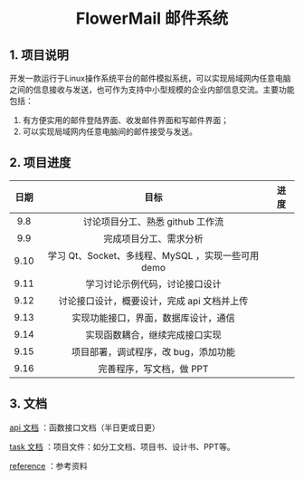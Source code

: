 <h1 style="text-align: center"> FlowerMail 邮件系统</h1>

## 1. 项目说明

开发一款运行于Linux操作系统平台的邮件模拟系统，可以实现局域网内任意电脑之间的信息接收与发送，也可作为支持中小型规模的企业内部信息交流。主要功能包括：
1. 有方便实用的邮件登陆界面、收发邮件界面和写邮件界面；
2. 可以实现局域网内任意电脑间的邮件接受与发送。



## 2. 项目进度

| 日期 |                        目标                        | 进度 |
| :--: | :------------------------------------------------: | :--: |
| 9.8  |          讨论项目分工、熟悉 github 工作流          |      |
| 9.9  |               完成项目分工、需求分析               |      |
| 9.10 | 学习 Qt、Socket、多线程、MySQL ，实现一些可用 demo |      |
| 9.11 |           学习讨论示例代码，讨论接口设计           |      |
| 9.12 |    讨论接口设计，概要设计，完成 api 文档并上传     |      |
| 9.13 |        实现功能接口，界面，数据库设计，通信        |      |
| 9.14 |           实现函数耦合，继续完成接口实现           |      |
| 9.15 |        项目部署，调试程序，改 bug，添加功能        |      |
| 9.16 |              完善程序，写文档，做 PPT              |      |



## 3. 文档

[api  文档](https://github.com/xuzf-git/FlowerMail/tree/develop/doc/api_doc) ：函数接口文档（半日更或日更）

[task 文档](https://github.com/xuzf-git/FlowerMail/tree/develop/doc/task_doc) ：项目文件：如分工文档、项目书、设计书、PPT等。

[reference](https://github.com/xuzf-git/FlowerMail/tree/develop/doc/reference.md) ：参考资料

